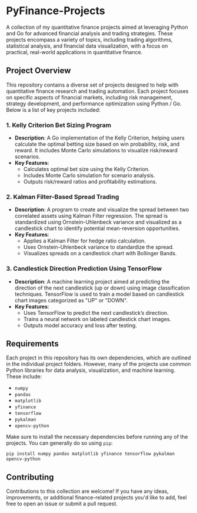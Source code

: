 # PyFinance-Projects

A collection of my quantitative finance projects aimed at leveraging Python and Go for advanced financial analysis and trading strategies. These projects encompass a variety of topics, including trading algorithms, statistical analysis, and financial data visualization, with a focus on practical, real-world applications in quantitative finance.

## Project Overview

This repository contains a diverse set of projects designed to help with quantitative finance research and trading automation. Each project focuses on specific aspects of financial markets, including risk management, strategy development, and performance optimization using Python / Go. Below is a list of key projects included:

### 1. Kelly Criterion Bet Sizing Program
   - **Description**: A Go implementation of the Kelly Criterion, helping users calculate the optimal betting size based on win probability, risk, and reward. It includes Monte Carlo simulations to visualize risk/reward scenarios.
   - **Key Features**:
     - Calculates optimal bet size using the Kelly Criterion.
     - Includes Monte Carlo simulation for scenario analysis.
     - Outputs risk/reward ratios and profitability estimations.

### 2. Kalman Filter-Based Spread Trading
   - **Description**: A program to create and visualize the spread between two correlated assets using Kalman Filter regression. The spread is standardized using Ornstein-Uhlenbeck variance and visualized as a candlestick chart to identify potential mean-reversion opportunities.
   - **Key Features**:
     - Applies a Kalman Filter for hedge ratio calculation.
     - Uses Ornstein-Uhlenbeck variance to standardize the spread.
     - Visualizes spreads on a candlestick chart with Bollinger Bands.

### 3. Candlestick Direction Prediction Using TensorFlow
   - **Description**: A machine learning project aimed at predicting the direction of the next candlestick (up or down) using image classification techniques. TensorFlow is used to train a model based on candlestick chart images categorized as "UP" or "DOWN".
   - **Key Features**:
     - Uses TensorFlow to predict the next candlestick’s direction.
     - Trains a neural network on labeled candlestick chart images.
     - Outputs model accuracy and loss after testing.

## Requirements

Each project in this repository has its own dependencies, which are outlined in the individual project folders. However, many of the projects use common Python libraries for data analysis, visualization, and machine learning. These include:
- `numpy`
- `pandas`
- `matplotlib`
- `yfinance`
- `tensorflow`
- `pykalman`
- `opencv-python`

Make sure to install the necessary dependencies before running any of the projects. You can generally do so using `pip`:

`pip install numpy pandas matplotlib yfinance tensorflow pykalman opencv-python`

## Contributing

Contributions to this collection are welcome! If you have any ideas, improvements, or additional finance-related projects you'd like to add, feel free to open an issue or submit a pull request.

